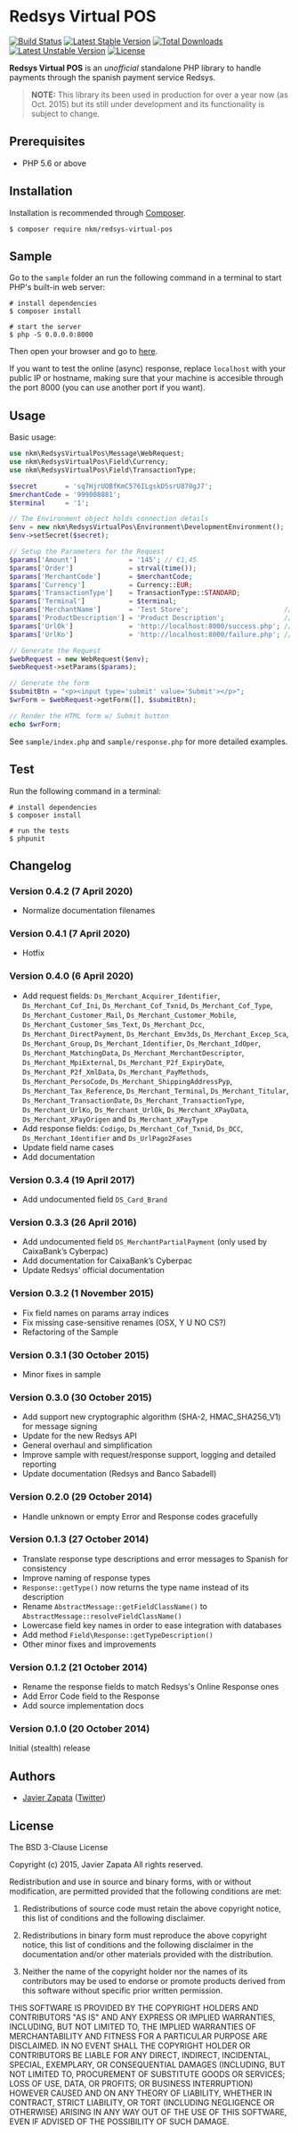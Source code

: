 # Redsys Virtual POS

[![Build Status](https://travis-ci.org/nkm/redsys-virtual-pos.png?branch=master)](https://travis-ci.org/nkm/redsys-virtual-pos)
[![Latest Stable Version](https://poser.pugx.org/nkm/redsys-virtual-pos/v/stable)](https://packagist.org/packages/nkm/redsys-virtual-pos)
[![Total Downloads](https://poser.pugx.org/nkm/redsys-virtual-pos/downloads)](https://packagist.org/packages/nkm/redsys-virtual-pos)
[![Latest Unstable Version](https://poser.pugx.org/nkm/redsys-virtual-pos/v/unstable)](https://packagist.org/packages/nkm/redsys-virtual-pos)
[![License](https://poser.pugx.org/nkm/redsys-virtual-pos/license)](https://packagist.org/packages/nkm/redsys-virtual-pos)

**Redsys Virtual POS** is an _unofficial_ standalone PHP library to handle payments through the spanish payment service Redsys.

> **NOTE:** This library its been used in production for over a year now (as Oct. 2015) but its still under development and its functionality is subject to change.

## Prerequisites

-   PHP 5.6 or above

## Installation

Installation is recommended through [Composer](https://getcomposer.org/).

```
$ composer require nkm/redsys-virtual-pos
```

## Sample

Go to the `sample` folder an run the following command in a terminal to start PHP's built-in web server:

```
# install dependencies
$ composer install

# start the server
$ php -S 0.0.0.0:8000
```

Then open your browser and go to [here](http://localhost:8000/).

If you want to test the online (async) response, replace `localhost` with your public IP or hostname, making sure that your machine is accesible through the port 8000 (you can use another port if you want).

## Usage

Basic usage:

```php
use nkm\RedsysVirtualPos\Message\WebRequest;
use nkm\RedsysVirtualPos\Field\Currency;
use nkm\RedsysVirtualPos\Field\TransactionType;

$secret       = 'sq7HjrUOBfKmC576ILgskD5srU870gJ7';
$merchantCode = '999008881';
$terminal     = '1';

// The Environment object holds connection details
$env = new nkm\RedsysVirtualPos\Environment\DevelopmentEnvironment();
$env->setSecret($secret);

// Setup the Parameters for the Request
$params['Amount']             = '145'; // €1,45
$params['Order']              = strval(time());
$params['MerchantCode']       = $merchantCode;
$params['Currency']           = Currency::EUR;
$params['TransactionType']    = TransactionType::STANDARD;
$params['Terminal']           = $terminal;
$params['MerchantName']       = 'Test Store';                        // optional
$params['ProductDescription'] = 'Product Description';               // optional
$params['UrlOk']              = 'http://localhost:8000/success.php'; // optional
$params['UrlKo']              = 'http://localhost:8000/failure.php'; // optional

// Generate the Request
$webRequest = new WebRequest($env);
$webRequest->setParams($params);

// Generate the form
$submitBtn = "<p><input type='submit' value='Submit'></p>";
$wrForm = $webRequest->getForm([], $submitBtn);

// Render the HTML form w/ Submit button
echo $wrForm;
```

See `sample/index.php` and `sample/response.php` for more detailed examples.

## Test

Run the following command in a terminal:

```
# install dependencies
$ composer install

# run the tests
$ phpunit
```

## Changelog

### Version 0.4.2 (7 April 2020)

-   Normalize documentation filenames

### Version 0.4.1 (7 April 2020)

-   Hotfix

### Version 0.4.0 (6 April 2020)

-   Add request fields: `Ds_Merchant_Acquirer_Identifier`, `Ds_Merchant_Cof_Ini`, `Ds_Merchant_Cof_Txnid`, `Ds_Merchant_Cof_Type`, `Ds_Merchant_Customer_Mail`, `Ds_Merchant_Customer_Mobile`, `Ds_Merchant_Customer_Sms_Text`, `Ds_Merchant_Dcc`, `Ds_Merchant_DirectPayment`, `Ds_Merchant_Emv3ds`, `Ds_Merchant_Excep_Sca`, `Ds_Merchant_Group`, `Ds_Merchant_Identifier`, `Ds_Merchant_IdOper`, `Ds_Merchant_MatchingData`, `Ds_Merchant_MerchantDescriptor`, `Ds_Merchant_MpiExternal`, `Ds_Merchant_P2f_ExpiryDate`, `Ds_Merchant_P2f_XmlData`, `Ds_Merchant_PayMethods`, `Ds_Merchant_PersoCode`, `Ds_Merchant_ShippingAddressPyp`, `Ds_Merchant_Tax_Reference`, `Ds_Merchant_Terminal`, `Ds_Merchant_Titular`, `Ds_Merchant_TransactionDate`, `Ds_Merchant_TransactionType`, `Ds_Merchant_UrlKo`, `Ds_Merchant_UrlOk`, `Ds_Merchant_XPayData`, `Ds_Merchant_XPayOrigen` and `Ds_Merchant_XPayType`
-   Add response fields: `Codigo`, `Ds_Merchant_Cof_Txnid`, `Ds_DCC`, `Ds_Merchant_Identifier` and `Ds_UrlPago2Fases`
-   Update field name cases
-   Add documentation

### Version 0.3.4 (19 April 2017)

-   Add undocumented field `DS_Card_Brand`

### Version 0.3.3 (26 April 2016)

-   Add undocumented field `DS_MerchantPartialPayment` (only used by CaixaBank’s Cyberpac)
-   Add documentation for CaixaBank’s Cyberpac
-   Update Redsys’ official documentation

### Version 0.3.2 (1 November 2015)

-   Fix field names on params array indices
-   Fix missing case-sensitive renames (OSX, Y U NO CS?)
-   Refactoring of the Sample

### Version 0.3.1 (30 October 2015)

-   Minor fixes in sample

### Version 0.3.0 (30 October 2015)

-   Add support new cryptographic algorithm (SHA-2, HMAC_SHA256_V1) for message signing
-   Update for the new Redsys API
-   General overhaul and simplification
-   Improve sample with request/response support, logging and detailed reporting
-   Update documentation (Redsys and Banco Sabadell)

### Version 0.2.0 (29 October 2014)

-   Handle unknown or empty Error and Response codes gracefully

### Version 0.1.3 (27 October 2014)

-   Translate response type descriptions and error messages to Spanish for consistency
-   Improve naming of response types
-   `Response::getType()` now returns the type name instead of its description
-   Rename `AbstractMessage::getFieldClassName()` to `AbstractMessage::resolveFieldClassName()`
-   Lowercase field key names in order to ease integration with databases
-   Add method `Field\Response::getTypeDescription()`
-   Other minor fixes and improvements

### Version 0.1.2 (21 October 2014)

-   Rename the response fields to match Redsys's Online Response ones
-   Add Error Code field to the Response
-   Add source implementation docs

### Version 0.1.0 (20 October 2014)

Initial (stealth) release

## Authors

-   [Javier Zapata](https://javi.io) ([Twitter](https://twitter.com/jzf82))

## License

The BSD 3-Clause License

Copyright (c) 2015, Javier Zapata
All rights reserved.

Redistribution and use in source and binary forms, with or without modification, are permitted provided that the following conditions are met:

1. Redistributions of source code must retain the above copyright notice, this list of conditions and the following disclaimer.

2. Redistributions in binary form must reproduce the above copyright notice, this list of conditions and the following disclaimer in the documentation and/or other materials provided with the distribution.

3. Neither the name of the copyright holder nor the names of its contributors may be used to endorse or promote products derived from this software without specific prior written permission.

THIS SOFTWARE IS PROVIDED BY THE COPYRIGHT HOLDERS AND CONTRIBUTORS "AS IS" AND ANY EXPRESS OR IMPLIED WARRANTIES, INCLUDING, BUT NOT LIMITED TO, THE IMPLIED WARRANTIES OF MERCHANTABILITY AND FITNESS FOR A PARTICULAR PURPOSE ARE DISCLAIMED. IN NO EVENT SHALL THE COPYRIGHT HOLDER OR CONTRIBUTORS BE LIABLE FOR ANY DIRECT, INDIRECT, INCIDENTAL, SPECIAL, EXEMPLARY, OR CONSEQUENTIAL DAMAGES (INCLUDING, BUT NOT LIMITED TO, PROCUREMENT OF SUBSTITUTE GOODS OR SERVICES; LOSS OF USE, DATA, OR PROFITS; OR BUSINESS INTERRUPTION) HOWEVER CAUSED AND ON ANY THEORY OF LIABILITY, WHETHER IN CONTRACT, STRICT LIABILITY, OR TORT (INCLUDING NEGLIGENCE OR OTHERWISE) ARISING IN ANY WAY OUT OF THE USE OF THIS SOFTWARE, EVEN IF ADVISED OF THE POSSIBILITY OF SUCH DAMAGE.
